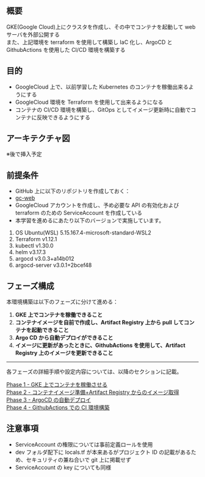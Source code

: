 ## 概要

GKE(Google Cloud)上にクラスタを作成し、その中でコンテナを起動して web サーバを外部公開する  
また、上記環境を terraform を使用して構築し IaC 化し、ArgoCD と GithubActions を使用した CI/CD 環境を構築する

## 目的

- GoogleCloud 上で、以前学習した Kubernetes のコンテナを稼働出来るようにする
- GoogleCloud 環境を Terraform を使用して出来るようになる
- コンテナの CI/CD 環境を構築し、GitOps としてイメージ更新時に自動でコンテナに反映できるようにする

## アーキテクチャ図

※後で挿入予定

## 前提条件

- GitHub 上に以下のリポジトリを作成しておく：
- [gc-web](https://github.com/Karasu1t/gc_web)
- GoogleCloud アカウントを作成し、予め必要な API の有効化および terraform のための ServiceAccount を作成している
- 本学習を進めるにあたり以下のバージョンで実施しています。

1. OS Ubuntu(WSL) 5.15.167.4-microsoft-standard-WSL2
2. Terraform v1.12.1
3. kubectl v1.30.0
4. helm v3.17.3
5. argocd v3.0.3+a14b012
6. argocd-server v3.0.1+2bcef48
 
## フェーズ構成

本環境構築は以下のフェーズに分けて進める：

1. **GKE 上でコンテナを稼働できること**
2. **コンテナイメージを自前で作成し、Artifact Registry 上から pull してコンテナを起動できること**
3. **Argo CD から自動デプロイができること**
4. **イメージに更新があったときに、GithubActions を使用して、Artifact Registry 上のイメージを更新できること**

---

各フェーズの詳細手順や設定内容については、以降のセクションに記載。

[Phase 1 - GKE 上でコンテナを稼働させる](https://github.com/Karasu1t/gc_web/blob/main/Phase1.md)  
[Phase 2 - コンテナイメージ準備+Artifact Registry からのイメージ取得](https://github.com/Karasu1t/gc_web/blob/main/Phase2.md)  
[Phase 3 - ArgoCD の自動デプロイ](https://github.com/Karasu1t/gc_web/blob/main/Phase3.md)  
[Phase 4 - GithubActions での CI 環境構築](https://github.com/Karasu1t/gc_web/blob/main/Phase4.md)

## 注意事項

- ServiceAccount の権限については事前定義ロールを使用
- dev フォルダ配下に locals.tf が本来あるがプロジェクト ID の記載があるため、セキュリティの兼ね合いで git 上に掲載せず
- ServiceAccount の key についても同様

